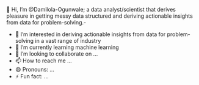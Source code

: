 👋 Hi, I’m @Damilola-Ogunwale; a data analyst/scientist that derives pleasure in getting messy data structured and deriving actionable insights from data for problem-solving.- 
- 👀 I’m interested in deriving actionable insights from data for problem-solving in a vast range of industry
- 🌱 I’m currently learning machine learning
- 💞️ I’m looking to collaborate on ...
- 📫 How to reach me ...
- 😄 Pronouns: ...
- ⚡ Fun fact: ...

<!---
Damilola-Ogunwale/Damilola-Ogunwale is a ✨ special ✨ repository because its `README.md` (this file) appears on your GitHub profile.
You can click the Preview link to take a look at your changes.
--->
